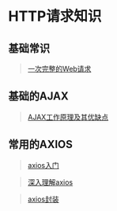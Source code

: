 # HTTP请求知识

## 基础常识

> [一次完整的Web请求](知识笔记/大前端/浏览器/浏览器渲染机制/一次完整的Web请求和渲染过程.md)

## 基础的AJAX

> [AJAX工作原理及其优缺点](知识笔记/大前端/HTTP/请求/AJAX工作原理及其优缺点.md)

## 常用的AXIOS

> [axios入门](知识笔记/大前端/HTTP/请求/axios入门.md)

> [深入理解axios](知识笔记/大前端/HTTP/请求/深入理解axios.md)

> [axios封装](知识笔记/大前端/HTTP/请求/axios封装.md)

